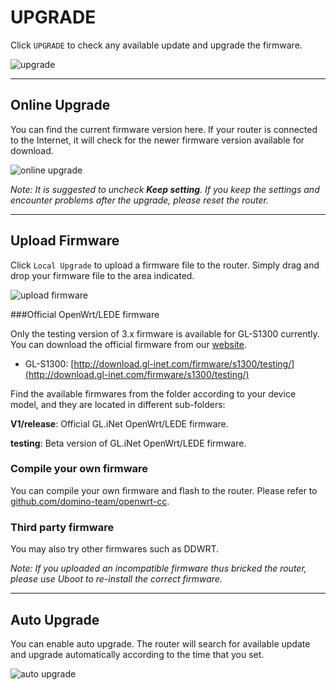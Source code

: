 # UPGRADE

Click `UPGRADE` to check any available update and upgrade the firmware.

![upgrade](https://static.gl-inet.com/docs/en/3/setup/convexa_s/upgrade/firmware.jpg)



---

## Online Upgrade

You can find the current firmware version here. If your router is connected to the Internet, it will check for the newer firmware version available for download.

![online upgrade](https://static.gl-inet.com/docs/en/3/setup/convexa_s/upgrade/firmware1.jpg)



*Note: It is suggested to uncheck **Keep setting**. If you keep the settings and encounter problems after the upgrade, please reset the router.*



---

## Upload Firmware

Click `Local Upgrade` to upload a firmware file to the router. Simply drag and drop your firmware file to the area indicated.

![upload firmware](https://static.gl-inet.com/docs/en/3/setup/convexa_s/upgrade/firmware2.jpg)



###Official OpenWrt/LEDE firmware

Only the testing version of 3.x firmware is available for GL-S1300 currently. You can download the official firmware from our [website](http://download.gl-inet.com/firmware/). 

- GL-S1300: [http://download.gl-inet.com/firmware/s1300/testing/](http://download.gl-inet.com/firmware/s1300/testing/)

Find the available firmwares from the folder according to your device model, and they are located in different sub-folders:

**V1/release**: Official GL.iNet OpenWrt/LEDE firmware.

**testing**: Beta version of GL.iNet OpenWrt/LEDE firmware.



### Compile your own firmware

You can compile your own firmware and flash to the router. Please refer to [github.com/domino-team/openwrt-cc](https://github.com/domino-team/openwrt-cc).



### Third party firmware

You may also try other firmwares such as DDWRT.



*Note: If you uploaded an incompatible firmware thus bricked the router, please use Uboot to re-install the correct firmware.*



---

## Auto Upgrade

You can enable auto upgrade. The router will search for available update and upgrade automatically according to the time that you set.

![auto upgrade](https://static.gl-inet.com/docs/en/3/setup/convexa_s/upgrade/firmware3.jpg)
